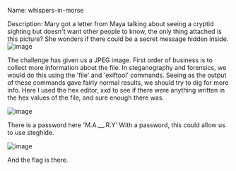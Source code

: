 Name: whispers-in-morse

Description: Mary got a letter from Maya talking about seeing a cryptid sighting but doesn't want other people to know, the only thing attached is this picture? She wonders if there could be a secret message hidden inside.![image](https://github.com/user-attachments/assets/d5ed5cbd-cbed-4394-816e-3224beef8e0d)

The challenge has given us a JPEG image. First order of business is to collect more information about the file.
In steganography and forensics, we would do this using the 'file' and 'exiftool' commands.
Seeing as the output of these commands gave fairly normal results, we should try to dig for more info.
Here I used the hex editor, xxd to see if there were anything written in the hex values of the file, and sure enough there was.

![image](https://github.com/user-attachments/assets/be793bb9-c932-4466-a41b-fd0c76fb7566)

There is a password here 'M.A.__.R.Y'
With a password, this could allow us to use steghide.

![image](https://github.com/user-attachments/assets/86f45bfe-c75d-44cf-ad9c-2c7737501b6c)

And the flag is there.
